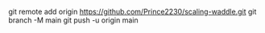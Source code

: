 git remote add origin https://github.com/Prince2230/scaling-waddle.git
git branch -M main
git push -u origin main
